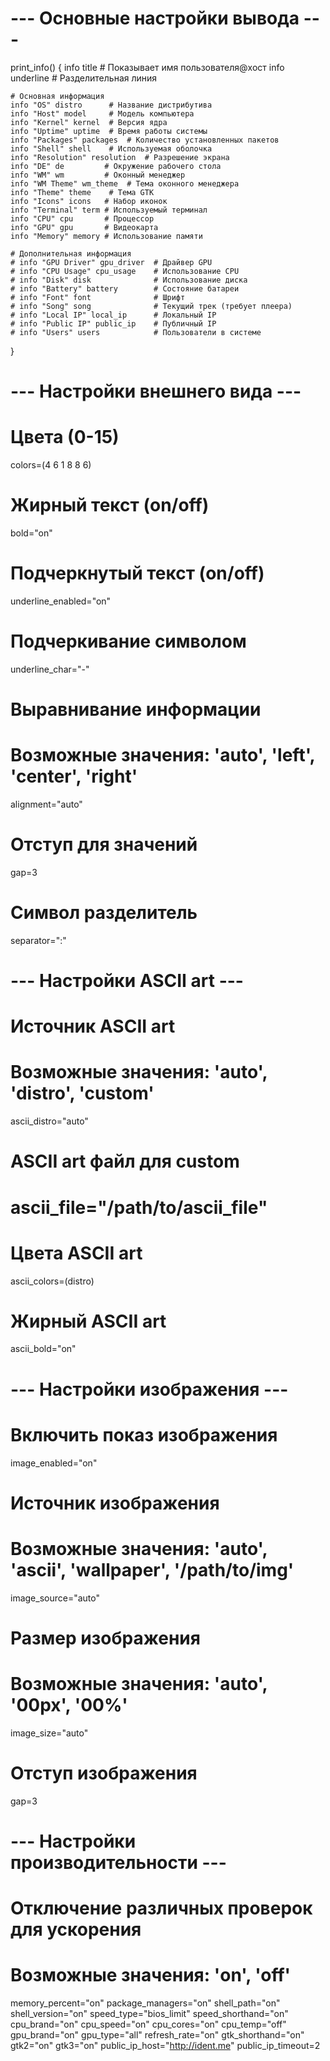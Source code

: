 # --- Основные настройки вывода ---
print_info() {
    info title            # Показывает имя пользователя@хост
    info underline        # Разделительная линия
    
    # Основная информация
    info "OS" distro      # Название дистрибутива
    info "Host" model     # Модель компьютера
    info "Kernel" kernel  # Версия ядра
    info "Uptime" uptime  # Время работы системы
    info "Packages" packages  # Количество установленных пакетов
    info "Shell" shell    # Используемая оболочка
    info "Resolution" resolution  # Разрешение экрана
    info "DE" de         # Окружение рабочего стола
    info "WM" wm         # Оконный менеджер
    info "WM Theme" wm_theme  # Тема оконного менеджера
    info "Theme" theme    # Тема GTK
    info "Icons" icons   # Набор иконок
    info "Terminal" term # Используемый терминал
    info "CPU" cpu       # Процессор
    info "GPU" gpu       # Видеокарта
    info "Memory" memory # Использование памяти

    # Дополнительная информация
    # info "GPU Driver" gpu_driver  # Драйвер GPU
    # info "CPU Usage" cpu_usage    # Использование CPU
    # info "Disk" disk              # Использование диска
    # info "Battery" battery        # Состояние батареи
    # info "Font" font              # Шрифт
    # info "Song" song              # Текущий трек (требует плеера)
    # info "Local IP" local_ip      # Локальный IP
    # info "Public IP" public_ip    # Публичный IP
    # info "Users" users            # Пользователи в системе
}

# --- Настройки внешнего вида ---

# Цвета (0-15)
colors=(4 6 1 8 8 6)

# Жирный текст (on/off)
bold="on"

# Подчеркнутый текст (on/off)
underline_enabled="on"

# Подчеркивание символом
underline_char="-"

# Выравнивание информации
# Возможные значения: 'auto', 'left', 'center', 'right'
alignment="auto"

# Отступ для значений
gap=3

# Символ разделитель
separator=":"

# --- Настройки ASCII art ---
# Источник ASCII art
# Возможные значения: 'auto', 'distro', 'custom'
ascii_distro="auto"

# ASCII art файл для custom
# ascii_file="/path/to/ascii_file"

# Цвета ASCII art
ascii_colors=(distro)

# Жирный ASCII art
ascii_bold="on"

# --- Настройки изображения ---
# Включить показ изображения
image_enabled="on"

# Источник изображения
# Возможные значения: 'auto', 'ascii', 'wallpaper', '/path/to/img'
image_source="auto"

# Размер изображения
# Возможные значения: 'auto', '00px', '00%'
image_size="auto"

# Отступ изображения
gap=3

# --- Настройки производительности ---
# Отключение различных проверок для ускорения
# Возможные значения: 'on', 'off'
memory_percent="on"
package_managers="on"
shell_path="on"
shell_version="on"
speed_type="bios_limit"
speed_shorthand="on"
cpu_brand="on"
cpu_speed="on"
cpu_cores="on"
cpu_temp="off"
gpu_brand="on"
gpu_type="all"
refresh_rate="on"
gtk_shorthand="on"
gtk2="on"
gtk3="on"
public_ip_host="http://ident.me"
public_ip_timeout=2